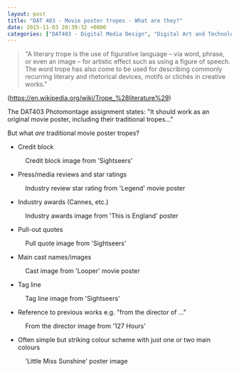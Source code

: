 ```yaml
---
layout: post
title: "DAT 403 - Movie poster tropes - What are they?"
date: 2015-11-03 20:39:32 +0000
categories: ["DAT403 - Digital Media Design", "Digital Art and Technology"]
---
```


<blockquote><p>"A literary trope is the use of figurative language – via word, phrase, or even an image – for artistic effect such as using a figure of speech. The word trope has also come to be used for describing commonly recurring literary and rhetorical devices, motifs or clichés in creative works."</p>
</blockquote>

<p>(<a href="https://en.wikipedia.org/wiki/Trope_%28literature%29">https://en.wikipedia.org/wiki/Trope_%28literature%29</a>)</p>

The DAT403 Photomontage assignment states: "It should work as an original movie poster, including their traditional tropes..."

But what *are* traditional movie poster tropes?

- Credit block

<figure><a href="{{ site.baseurl }}/wp-content/uploads/2023/05/credit-block.jpg"><img src="https://www.circleseven.co.uk/wp-content/uploads/2023/05/credit-block.jpg" alt="" loading="lazy"></a><figcaption>Credit block image from 'Sightseers'</figcaption></figure>

- Press/media reviews and star ratings

<figure><a href="{{ site.baseurl }}/wp-content/uploads/2023/05/industry-review-star-rating.jpg"><img src="https://www.circleseven.co.uk/wp-content/uploads/2023/05/industry-review-star-rating.jpg" alt="" loading="lazy"></a><figcaption>Industry review star rating from 'Legend' movie poster</figcaption></figure>

- Industry awards (Cannes, etc.)

<figure><a href="{{ site.baseurl }}/wp-content/uploads/2023/05/industry-awards.jpg"><img src="https://www.circleseven.co.uk/wp-content/uploads/2023/05/industry-awards.jpg" alt="" loading="lazy"></a><figcaption>Industry awards image from 'This is England' poster</figcaption></figure>

- Pull-out quotes

<figure><a href="{{ site.baseurl }}/wp-content/uploads/2023/05/pull-quote.jpg"><img src="https://www.circleseven.co.uk/wp-content/uploads/2023/05/pull-quote.jpg" alt="" loading="lazy"></a><figcaption>Pull quote image from 'Sightseers'</figcaption></figure>

- Main cast names/images

<figure><a href="{{ site.baseurl }}/wp-content/uploads/2023/05/cast.jpg"><img src="https://www.circleseven.co.uk/wp-content/uploads/2023/05/cast.jpg" alt="" loading="lazy"></a><figcaption>Cast image from 'Looper' movie poster</figcaption></figure>

- Tag line

<figure><a href="{{ site.baseurl }}/wp-content/uploads/2023/05/tag-line.jpg"><img src="https://www.circleseven.co.uk/wp-content/uploads/2023/05/tag-line.jpg" alt="" loading="lazy"></a><figcaption>Tag line image from 'Sightseers'</figcaption></figure>

- Reference to previous works e.g. "from the director of ..."

<figure><a href="{{ site.baseurl }}/wp-content/uploads/2023/05/from-the-director.jpg"><img src="https://www.circleseven.co.uk/wp-content/uploads/2023/05/from-the-director.jpg" alt="" loading="lazy"></a><figcaption>From the director image from '127 Hours'</figcaption></figure>

- Often simple but striking colour scheme with just one or two main colours

<figure><a href="{{ site.baseurl }}/wp-content/uploads/2023/05/little_miss_sunshine_ver4.jpg"><img src="https://www.circleseven.co.uk/wp-content/uploads/2023/05/little_miss_sunshine_ver4.jpg" alt="" loading="lazy"></a><figcaption>'Little Miss Sunshine' poster image</figcaption></figure>
